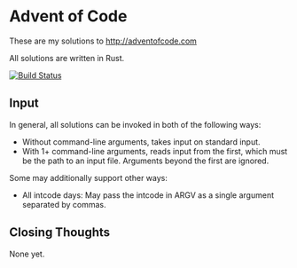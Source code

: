 # Advent of Code

These are my solutions to http://adventofcode.com

All solutions are written in Rust.

[![Build Status](https://travis-ci.org/petertseng/adventofcode-rs-2019.svg?branch=master)](https://travis-ci.org/petertseng/adventofcode-rs-2019)

## Input

In general, all solutions can be invoked in both of the following ways:

* Without command-line arguments, takes input on standard input.
* With 1+ command-line arguments, reads input from the first, which must be the path to an input file.
  Arguments beyond the first are ignored.

Some may additionally support other ways:

* All intcode days: May pass the intcode in ARGV as a single argument separated by commas.

## Closing Thoughts

None yet.
